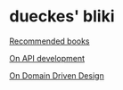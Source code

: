 # dueckes' bliki

[Recommended books](recommended_books.md)

[On API development](api_development.md)

[On Domain Driven Design](ddd.md)
